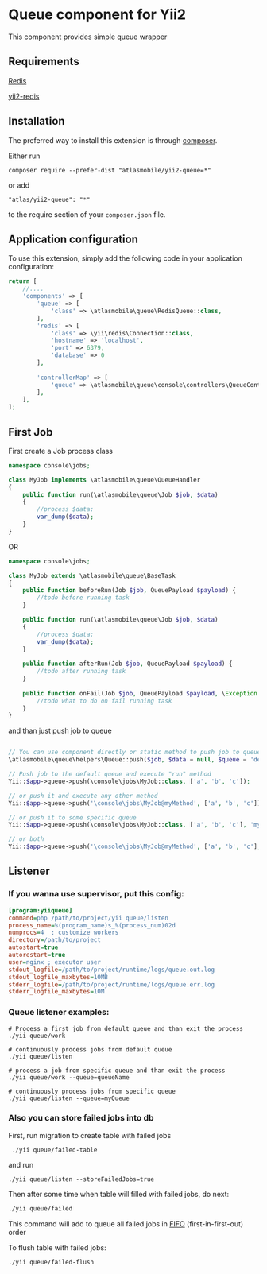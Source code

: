 Queue component for Yii2
====================
This component provides simple queue wrapper

Requirements
------------

[Redis](http://redis.io)

[yii2-redis](https://github.com/yiisoft/yii2-redis)

Installation
------------

The preferred way to install this extension is through [composer](http://getcomposer.org/download/).

Either run

```
composer require --prefer-dist "atlasmobile/yii2-queue=*"
```

or add

```
"atlas/yii2-queue": "*"
```

to the require section of your `composer.json` file.



Application configuration
-------------------------

To use this extension, simply add the following code in your application configuration:

```php
return [
    //....
    'components' => [
        'queue' => [
            'class' => \atlasmobile\queue\RedisQueue::class,
        ],
        'redis' => [
            'class' => \yii\redis\Connection::class,
            'hostname' => 'localhost',
            'port' => 6379,
            'database' => 0
        ],
        
        'controllerMap' => [
            'queue' => \atlasmobile\queue\console\controllers\QueueController::class,
        ],
    ],
];
```


First Job
---------

First create a Job process class

```php
namespace console\jobs;

class MyJob implements \atlasmobile\queue\QueueHandler
{
    public function run(\atlasmobile\queue\Job $job, $data)
    {
        //process $data;
        var_dump($data);
    }
} 
```

OR

```php
namespace console\jobs;

class MyJob extends \atlasmobile\queue\BaseTask
{
	public function beforeRun(Job $job, QueuePayload $payload) {
		//todo before running task
	}

    public function run(\atlasmobile\queue\Job $job, $data)
    {
        //process $data;
        var_dump($data);
    }
    
    public function afterRun(Job $job, QueuePayload $payload) {
    	//todo after running task
    }
    
    public function onFail(Job $job, QueuePayload $payload, \Exception $exception) {
    	//todo what to do on fail running task
    }
} 
```




and than just push job to queue

```php

// You can use component directly or static method to push job to queue: 
\atlasmobile\queue\helpers\Queue::push($job, $data = null, $queue = 'default', $options = [])

// Push job to the default queue and execute "run" method
Yii::$app->queue->push(\console\jobs\MyJob::class, ['a', 'b', 'c']); 

// or push it and execute any other method
Yii::$app->queue->push('\console\jobs\MyJob@myMethod', ['a', 'b', 'c']);

// or push it to some specific queue
Yii::$app->queue->push(\console\jobs\MyJob::class, ['a', 'b', 'c'], 'myQueue');

// or both
Yii::$app->queue->push('\console\jobs\MyJob@myMethod', ['a', 'b', 'c'], 'myQueue');

```



Listener
--------

### If you wanna use supervisor, put this config:

```ini
[program:yiiqueue]
command=php /path/to/project/yii queue/listen
process_name=%(program_name)s_%(process_num)02d
numprocs=4  ; customize workers
directory=/path/to/project
autostart=true
autorestart=true
user=nginx ; executor user
stdout_logfile=/path/to/project/runtime/logs/queue.out.log
stdout_logfile_maxbytes=10MB
stderr_logfile=/path/to/project/runtime/logs/queue.err.log
stderr_logfile_maxbytes=10M
```

### Queue listener examples:
```
# Process a first job from default queue and than exit the process
./yii queue/work

# continuously process jobs from default queue
./yii queue/listen

# process a job from specific queue and than exit the process
./yii queue/work --queue=queueName

# continuously process jobs from specific queue
./yii queue/listen --queue=myQueue

```

### Also you can store failed jobs into db

First, run migration to create table with failed jobs
```
 ./yii queue/failed-table
```

and run 
``` 
./yii queue/listen --storeFailedJobs=true
```

Then after some time when table will filled with failed jobs, do next:

```bash 
./yii queue/failed 
```
This command will add to queue all failed jobs in [FIFO](https://en.wikipedia.org/wiki/FIFO_and_LIFO_accounting) (first-in-first-out) order


To flush table with failed jobs:
```bash
./yii queue/failed-flush
```

